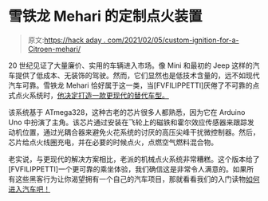 # 雪铁龙 Mehari 的定制点火装置

> 原文:[https://hack aday . com/2021/02/05/custom-ignition-for-a-Citroen-mehari/](https://hackaday.com/2021/02/05/custom-ignition-for-a-citroen-mehari/)

20 世纪见证了大量廉价、实用的车辆进入市场。像 Mini 和最初的 Jeep 这样的汽车提供了低成本、无装饰的驾驶。然而，它们显然也是低技术含量的，远不如现代汽车可靠。雪铁龙 Mehari 恰好属于这一类，当[FVFILIPPETTI]厌倦了不可靠的点式点火系统时，[他决定打造一款更现代的替代车型。](https://fvfilippetti.blogspot.com/2021/01/electronic-ignition-for-50-years-old.html)

该系统基于 ATmega328，这种古老的芯片很多人都熟悉，因为它在 Arduino Uno 中扮演了主角。该芯片通过安装在飞轮上的磁铁和霍尔效应传感器来跟踪发动机位置，通过光耦合器来避免火花系统的讨厌的高压尖峰干扰微控制器。然后，芯片给点火线圈充电，并在必要的时候点火，点燃空气燃料混合物。

老实说，与更现代的解决方案相比，老派的机械点火系统非常糟糕。这个版本给了[FVFILIPPETTI]一个更可靠的乘坐体验，我们确信这是非常令人满意的。如果所有这些黑客行为让你渴望拥有一个自己的汽车项目，那就看看我们的入门读物[如何进入汽车吧！](https://hackaday.com/2019/12/02/how-to-get-into-cars-choosing-your-first-project-car/)
